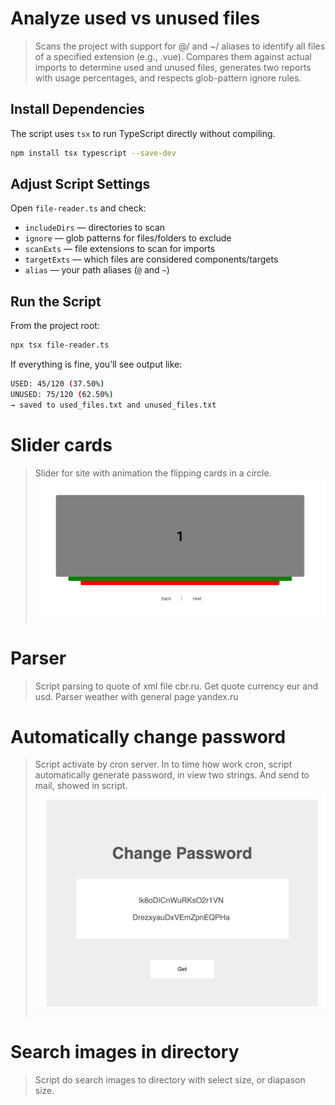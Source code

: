 # Analyze used vs unused files

> Scans the project with support for @/ and ~/ aliases to identify all files of a specified extension (e.g., .vue). Compares them against actual imports to determine used and unused files, generates two reports with usage percentages, and respects glob-pattern ignore rules.
> 

## **Install Dependencies**

The script uses `tsx` to run TypeScript directly without compiling.

```bash
npm install tsx typescript --save-dev
```

## **Adjust Script Settings**

Open `file-reader.ts` and check:

- `includeDirs` — directories to scan
- `ignore` — glob patterns for files/folders to exclude
- `scanExts` — file extensions to scan for imports
- `targetExts` — which files are considered components/targets
- `alias` — your path aliases (`@` and `~`)

## **Run the Script**

From the project root:

```bash
npx tsx file-reader.ts
```

If everything is fine, you’ll see output like:

```bash
USED: 45/120 (37.50%)
UNUSED: 75/120 (62.50%)
→ saved to used_files.txt and unused_files.txt
```


# Slider cards

> Slider for site with animation the flipping cards in a circle.
> <img src = 'https://github.com/IDerevyansky/Utility/blob/master/Slider_cards/Slider_pre.png?raw=true'>

# Parser

> Script parsing to quote of xml file cbr.ru. Get quote currency eur and usd. Parser weather with general page yandex.ru

# Automatically change password

> Script activate by cron server. In to time how work cron, script automatically generate password, in view two strings. And send to mail, showed in script.
> <img src = 'https://github.com/IDerevyansky/Utility/blob/master/Change/snapshot_psw.png?raw=true'>

# Search images in directory

> Script do search images to directory with select size, or diapason size.
